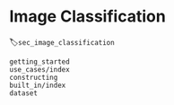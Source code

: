 # Image Classification
:label:`sec_image_classification`

```toc
getting_started
use_cases/index
constructing
built_in/index
dataset
```

